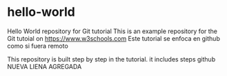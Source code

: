 # hello-world
Hello World repository for Git tutorial
This is an example repository for the Git tutoial on https://www.w3schools.com
Este tutorial se enfoca en github como si fuera remoto

This repository is built step by step in the tutorial. 
it includes steps github
NUEVA LIENA AGREGADA
